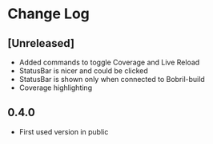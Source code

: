 # Change Log

## [Unreleased]

- Added commands to toggle Coverage and Live Reload
- StatusBar is nicer and could be clicked
- StatusBar is shown only when connected to Bobril-build
- Coverage highlighting

## 0.4.0

- First used version in public
